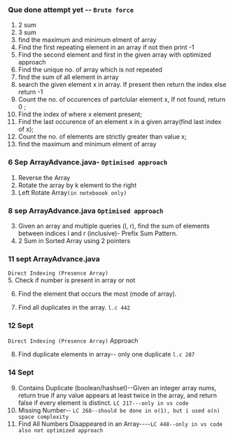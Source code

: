 ### Que done attempt yet -- `Brute force`

1. 2 sum
2. 3 sum
3. find the maximum and minimum elment of array
4. Find the first repeating element in an array if not then print -1
5. Find the second element and first in the given array with optimized approach
6. Find the unique no. of array which is not repeated
7. find the sum of all element in array
8. search the given element x in array. If present then return the index else return -1
9. Count the no. of occurences of partclular element x, If not found, return 0 ;
10. Find the index of where x element present;
11. Find the last occurence of an element x in a given array(find last index of x);
12. Count the no. of elements are strictly greater than value x;
13. find the maximum and minimum elment of array

### 6 Sep ArrayAdvance.java- `Optimised approach`

1. Reverse the Array
2. Rotate the array by k element to the right
3. Left Rotate Array`(in noteboook only)`

### 8 sep ArrayAdvance.java `Optimised approach`

3. Given an array and multiple queries (l, r), find the sum of elements between indices l and r (inclusive)- Prefix Sum Pattern.
4. 2 Sum in Sorted Array using 2 pointers

### 11 sept ArrayAdvance.java

`Direct Indexing (Presence Array)`  
5. Check if number is present in array or not

6. Find the element that occurs the most (mode of array).

7. Find all duplicates in the array. `l.c 442`

### 12 Sept

`Direct Indexing (Presence Array)` Approach

8. Find duplicate elements in array-- only one duplicate `l.c 287`

### 14 Sept

9. Contains Duplicate (boolean/hashset)--Given an integer array nums, return true if any value appears at least twice in the array, and return false if every element is distinct. `LC 217---only in vs code`
10. Missing Number-- `LC 268--should be done in o(1), but i used o(n) space complexity `
11. Find All Numbers Disappeared in an Array----`LC 448--only in vs code also not optimized approach`

